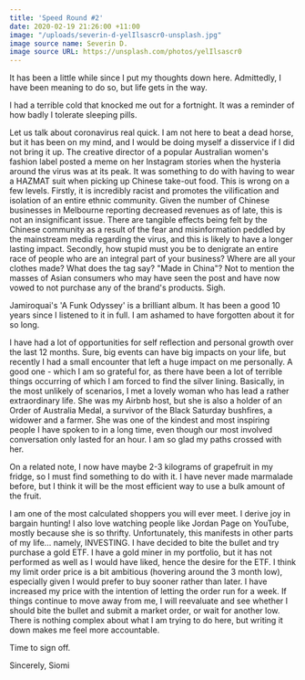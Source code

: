 ```yaml
---
title: 'Speed Round #2'
date: 2020-02-19 21:26:00 +11:00
image: "/uploads/severin-d-yelIlsascr0-unsplash.jpg"
image source name: Severin D.
image source URL: https://unsplash.com/photos/yelIlsascr0
---
```


It has been a little while since I put my thoughts down here. Admittedly, I have been meaning to do so, but life gets in the way. 

I had a terrible cold that knocked me out for a fortnight. It was a reminder of how badly I tolerate sleeping pills.

Let us talk about coronavirus real quick. I am not here to beat a dead horse, but it has been on my mind, and I would be doing myself a disservice if I did not bring it up. The creative director of a popular Australian women's fashion label posted a meme on her Instagram stories when the hysteria around the virus was at its peak. It was something to do with having to wear a HAZMAT suit when picking up Chinese take-out food. This is wrong on a few levels. Firstly, it is incredibly racist and promotes the vilification and isolation of an entire ethnic community. Given the number of Chinese businesses in Melbourne reporting decreased revenues as of late, this is not an insignificant issue. There are tangible effects being felt by the Chinese community as a result of the fear and misinformation peddled by the mainstream media regarding the virus, and this is likely to have a longer lasting impact. Secondly, how stupid must you be to denigrate an entire race of people who are an integral part of your business? Where are all your clothes made? What does the tag say? "Made in China"? Not to mention the masses of Asian consumers who may have seen the post and have now vowed to not purchase any of the brand's products. Sigh. 


Jamiroquai's 'A Funk Odyssey' is a brilliant album. It has been a good 10 years since I listened to it in full. I am ashamed to have forgotten about it for so long.


I have had a lot of opportunities for self reflection and personal growth over the last 12 months. Sure, big events can have big impacts on your life, but recently I had a small encounter that left a huge impact on me personally. A good one - which I am so grateful for, as there have been a lot of terrible things occurring of which I am forced to find the silver lining. Basically, in the most unlikely of scenarios, I met a lovely woman who has lead a rather extraordinary life. She was my Airbnb host, but she is also a holder of an Order of Australia Medal, a survivor of the Black Saturday bushfires, a widower and a farmer. She was one of the kindest and most inspiring people I have spoken to in a long time, even though our most involved conversation only lasted for an hour. I am so glad my paths crossed with her.

On a related note, I now have maybe 2-3 kilograms of grapefruit in my fridge, so I must find something to do with it. I have never made marmalade before, but I think it will be the most efficient way to use a bulk amount of the fruit.

I am one of the most calculated shoppers you will ever meet. I derive joy in bargain hunting! I also love watching people like Jordan Page on YouTube, mostly because she is so thrifty.  Unfortunately, this manifests in other parts of my life... namely, INVESTING. I have decided to bite the bullet and try purchase a gold ETF. I have a gold miner in my portfolio, but it has not performed as well as I would have liked, hence the desire for the ETF. I think my limit order price is a bit ambitious (hovering around the 3 month low), especially given I would prefer to buy sooner rather than later. I have increased my price with the intention of letting the order run for a week. If things continue to move away from me, I will reevaluate and see whether I should bite the bullet and submit a market order, or wait for another low. There is nothing complex about what I am trying to do here, but writing it down makes me feel more accountable. 

Time to sign off.


Sincerely,
Siomi

